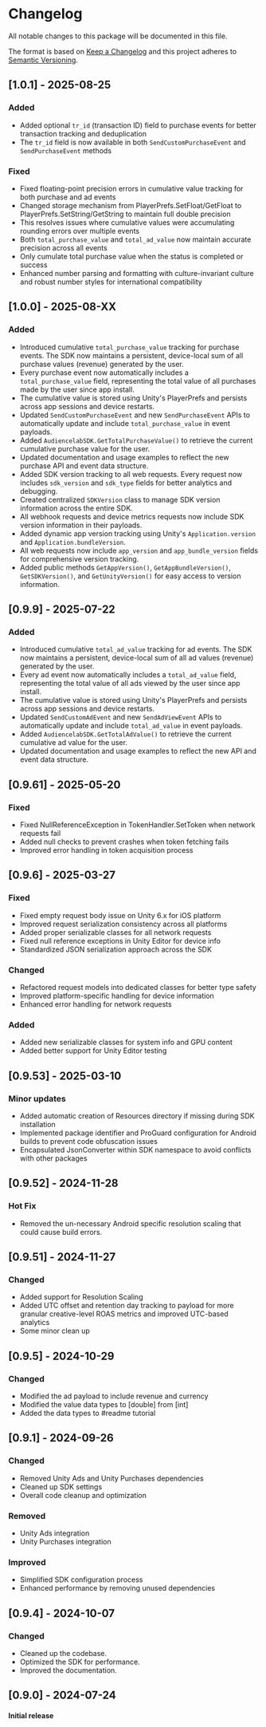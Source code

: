 # Changelog

All notable changes to this package will be documented in this file.

The format is based on [Keep a Changelog](http://keepachangelog.com/en/1.0.0/)
and this project adheres to [Semantic Versioning](http://semver.org/spec/v2.0.0.html).

## [1.0.1] - 2025-08-25

### Added

- Added optional `tr_id` (transaction ID) field to purchase events for better transaction tracking and deduplication
- The `tr_id` field is now available in both `SendCustomPurchaseEvent` and `SendPurchaseEvent` methods

### Fixed

- Fixed floating-point precision errors in cumulative value tracking for both purchase and ad events
- Changed storage mechanism from PlayerPrefs.SetFloat/GetFloat to PlayerPrefs.SetString/GetString to maintain full double precision
- This resolves issues where cumulative values were accumulating rounding errors over multiple events
- Both `total_purchase_value` and `total_ad_value` now maintain accurate precision across all events
- Only cumulate total purchase value when the status is completed or success
- Enhanced number parsing and formatting with culture-invariant culture and robust number styles for international compatibility

## [1.0.0] - 2025-08-XX

### Added

- Introduced cumulative `total_purchase_value` tracking for purchase events. The SDK now maintains a persistent, device-local sum of all purchase values (revenue) generated by the user.
- Every purchase event now automatically includes a `total_purchase_value` field, representing the total value of all purchases made by the user since app install.
- The cumulative value is stored using Unity's PlayerPrefs and persists across app sessions and device restarts.
- Updated `SendCustomPurchaseEvent` and new `SendPurchaseEvent` APIs to automatically update and include `total_purchase_value` in event payloads.
- Added `AudiencelabSDK.GetTotalPurchaseValue()` to retrieve the current cumulative purchase value for the user.
- Updated documentation and usage examples to reflect the new purchase API and event data structure.
- Added SDK version tracking to all web requests. Every request now includes `sdk_version` and `sdk_type` fields for better analytics and debugging.
- Created centralized `SDKVersion` class to manage SDK version information across the entire SDK.
- All webhook requests and device metrics requests now include SDK version information in their payloads.
- Added dynamic app version tracking using Unity's `Application.version` and `Application.bundleVersion`.
- All web requests now include `app_version` and `app_bundle_version` fields for comprehensive version tracking.
- Added public methods `GetAppVersion()`, `GetAppBundleVersion()`, `GetSDKVersion()`, and `GetUnityVersion()` for easy access to version information.

## [0.9.9] - 2025-07-22

### Added

- Introduced cumulative `total_ad_value` tracking for ad events. The SDK now maintains a persistent, device-local sum of all ad values (revenue) generated by the user.
- Every ad event now automatically includes a `total_ad_value` field, representing the total value of all ads viewed by the user since app install.
- The cumulative value is stored using Unity's PlayerPrefs and persists across app sessions and device restarts.
- Updated `SendCustomAdEvent` and new `SendAdViewEvent` APIs to automatically update and include `total_ad_value` in event payloads.
- Added `AudiencelabSDK.GetTotalAdValue()` to retrieve the current cumulative ad value for the user.
- Updated documentation and usage examples to reflect the new API and event data structure.

## [0.9.61] - 2025-05-20

### Fixed

- Fixed NullReferenceException in TokenHandler.SetToken when network requests fail
- Added null checks to prevent crashes when token fetching fails
- Improved error handling in token acquisition process

## [0.9.6] - 2025-03-27

### Fixed

- Fixed empty request body issue on Unity 6.x for iOS platform
- Improved request serialization consistency across all platforms
- Added proper serializable classes for all network requests
- Fixed null reference exceptions in Unity Editor for device info
- Standardized JSON serialization approach across the SDK

### Changed

- Refactored request models into dedicated classes for better type safety
- Improved platform-specific handling for device information
- Enhanced error handling for network requests

### Added

- Added new serializable classes for system info and GPU content
- Added better support for Unity Editor testing

## [0.9.53] - 2025-03-10

### Minor updates

- Added automatic creation of Resources directory if missing during SDK installation
- Implemented package identifier and ProGuard configuration for Android builds to prevent code obfuscation issues
- Encapsulated JsonConverter within SDK namespace to avoid conflicts with other packages

## [0.9.52] - 2024-11-28

### Hot Fix

- Removed the un-necessary Android specific resolution scaling that could cause build errors.

## [0.9.51] - 2024-11-27

### Changed

- Added support for Resolution Scaling
- Added UTC offset and retention day tracking to payload for more granular creative-level ROAS metrics and improved UTC-based analytics
- Some minor clean up

## [0.9.5] - 2024-10-29

### Changed

- Modified the ad payload to include revenue and currency
- Modified the value data types to [double] from [int]
- Added the data types to #readme tutorial

## [0.9.1] - 2024-09-26

### Changed

- Removed Unity Ads and Unity Purchases dependencies
- Cleaned up SDK settings
- Overall code cleanup and optimization

### Removed

- Unity Ads integration
- Unity Purchases integration

### Improved

- Simplified SDK configuration process
- Enhanced performance by removing unused dependencies

## [0.9.4] - 2024-10-07

### Changed

- Cleaned up the codebase.
- Optimized the SDK for performance.
- Improved the documentation.

## [0.9.0] - 2024-07-24

#### Initial release
